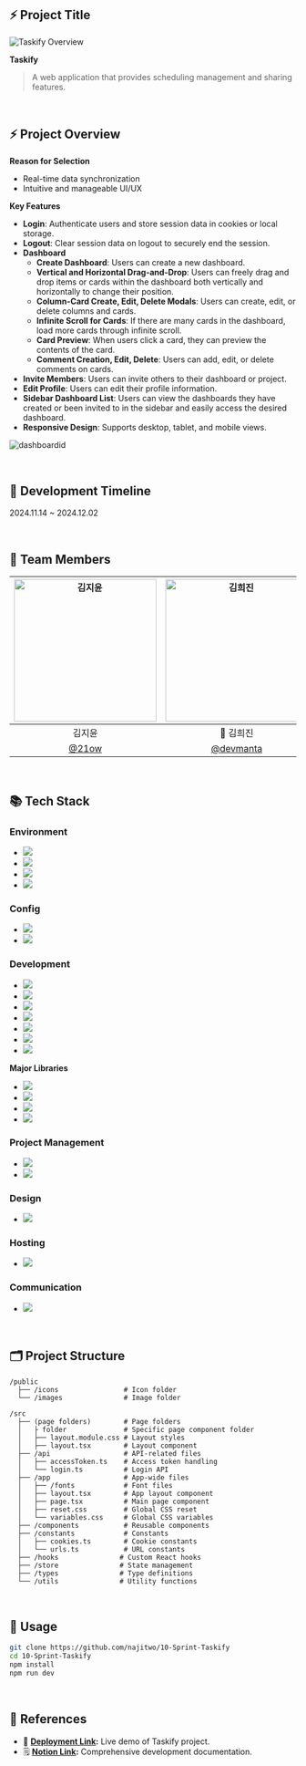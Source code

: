 ## ⚡ Project Title

![Taskify Overview](https://github.com/user-attachments/assets/24eeb09b-b565-4a67-a40a-96c532c88333)

**Taskify**

> A web application that provides scheduling management and sharing features.

<br>

## ⚡ Project Overview
  
**Reason for Selection**
- Real-time data synchronization
- Intuitive and manageable UI/UX
   
**Key Features**
- **Login**: Authenticate users and store session data in cookies or local storage.
- **Logout**: Clear session data on logout to securely end the session.
- **Dashboard**
  - **Create Dashboard**: Users can create a new dashboard.
  - **Vertical and Horizontal Drag-and-Drop**: Users can freely drag and drop items or cards within the dashboard both vertically and horizontally to change their position.
  - **Column-Card Create, Edit, Delete Modals**: Users can create, edit, or delete columns and cards.
  - **Infinite Scroll for Cards**: If there are many cards in the dashboard, load more cards through infinite scroll.
  - **Card Preview**: When users click a card, they can preview the contents of the card.
  - **Comment Creation, Edit, Delete**: Users can add, edit, or delete comments on cards.
- **Invite Members**: Users can invite others to their dashboard or project.
- **Edit Profile**: Users can edit their profile information.
- **Sidebar Dashboard List**: Users can view the dashboards they have created or been invited to in the sidebar and easily access the desired dashboard.
- **Responsive Design**: Supports desktop, tablet, and mobile views.

![dashboardid](https://github.com/user-attachments/assets/993afb22-e291-4676-b787-3ed3243542ee)

<br>

## 📅 Development Timeline

2024.11.14 ~ 2024.12.02

<br>

## 👊 Team Members
| <img src="https://avatars.githubusercontent.com/u/174712986?v=4" alt="김지윤" width="250" height="250"> | <img src="https://avatars.githubusercontent.com/u/77238424?v=4" alt="김희진" width="250" height="250"> | <img src="https://avatars.githubusercontent.com/u/166021800?v=4" alt="나승엽" width="250" height="250"> | <img src="https://avatars.githubusercontent.com/u/176969129?v=4" alt="나지원" width="250" height="250"> |
| :----------------------------------------------------------: | :--------------------------------------------------------: | :-------------------------------------------------------: | :--------------------------------------------------------: |
|                        김지윤                              |                        👑 김희진                              |                       나승엽                               |                       나지원                               |
| [@21ow](https://github.com/21ow)                             | [@devmanta](https://github.com/devmanta)                    | [@najitwo](https://github.com/najitwo)                      | [@naseungyeop](https://github.com/naseungyeop)               |

<br>

## 📚 Tech Stack

### Environment
  - <img src="https://img.shields.io/badge/visual%20studio%20code-0078d7?style=for-the-badge&logo=visual%20studio%20code&logoColor=white">
  - <img src="https://img.shields.io/badge/git-F05032?style=for-the-badge&logo=git&logoColor=white">
  - <img src="https://img.shields.io/badge/github-181717?style=for-the-badge&logo=github&logoColor=white">
  - <img src="https://img.shields.io/badge/npm-CB3837.svg?&style=for-the-badge&logo=npm&logoColor=white">

### Config
  - <img src="https://img.shields.io/badge/prettier-F7B93E.svg?&style=for-the-badge&logo=prettier&logoColor=white">
  - <img src="https://img.shields.io/badge/eslint-4B32C3.svg?&style=for-the-badge&logo=eslint&logoColor=white">

### Development
  - <img src="https://img.shields.io/badge/create%20next%20app-000000.svg?&style=for-the-badge&logo=next.js&logoColor=white">
  - <img src="https://img.shields.io/badge/html5-E34F26?style=for-the-badge&logo=html5&logoColor=white">
  - <img src="https://img.shields.io/badge/css-1572B6?style=for-the-badge&logo=css3&logoColor=white">
  - <img src="https://img.shields.io/badge/typescirpt-3178C6.svg?&style=for-the-badge&logo=typescript&logoColor=white">
  - <img src="https://img.shields.io/badge/CSS%20modules-000000.svg?&style=for-the-badge&logo=cssmodules&logoColor=white">
  - <img src="https://img.shields.io/badge/react-61DAFB?style=for-the-badge&logo=react&logoColor=black">
  - <img src="https://img.shields.io/badge/nextjs-000000.svg?&style=for-the-badge&logo=next.js&logoColor=white">

 **Major Libraries**
  - <img src="https://img.shields.io/badge/axios-5A29E4.svg?&style=for-the-badge&logo=axios&logoColor=white">
  - <img src="https://img.shields.io/badge/react%20hook%20form-EC5990.svg?&style=for-the-badge&logo=react%20hook%20form&logoColor=white">
  - <img src="https://img.shields.io/badge/react%20beautiful%20dnd-61DAFB.svg?&style=for-the-badge&logo=react&logoColor=white">
  - <img src="https://img.shields.io/badge/zustand-61DAFB.svg?&style=for-the-badge&logo=react&logoColor=white">

### Project Management
  - <img src="https://img.shields.io/badge/github%20project-181717.svg?&style=for-the-badge&logo=github%20project&logoColor=white">
  - <img src="https://img.shields.io/badge/notion-000000.svg?&style=for-the-badge&logo=notion&logoColor=white">

### Design
  - <img src="https://img.shields.io/badge/figma-F24E1E.svg?&style=for-the-badge&logo=figma&logoColor=white">

### Hosting
  - <img src="https://img.shields.io/badge/vercel-%23000000.svg?&style=for-the-badge&logo=vercel&logoColor=white">

### Communication
  - <img src="https://img.shields.io/badge/discord-5865F2.svg?&style=for-the-badge&logo=discord&logoColor=white">

<br>
  
## 🗂️ Project Structure

```plain
/public
  ├── /icons                # Icon folder
  └── /images               # Image folder

/src
  ├── (page folders)        # Page folders
  │   ├ folder              # Specific page component folder
  │   ├── layout.module.css # Layout styles
  │   ├── layout.tsx        # Layout component
  ├── /api                  # API-related files
  │   ├── accessToken.ts    # Access token handling
  │   └── login.ts          # Login API
  ├── /app                  # App-wide files
  │   ├── /fonts            # Font files
  │   ├── layout.tsx        # App layout component
  │   ├── page.tsx          # Main page component
  │   ├── reset.css         # Global CSS reset
  │   └── variables.css     # Global CSS variables
  ├── /components           # Reusable components
  ├── /constants            # Constants
  │   ├── cookies.ts        # Cookie constants
  │   └── urls.ts           # URL constants
  ├── /hooks               # Custom React hooks
  ├── /store               # State management
  ├── /types               # Type definitions
  └── /utils               # Utility functions

```

<br>

## 📄 Usage

```bash
git clone https://github.com/najitwo/10-Sprint-Taskify
cd 10-Sprint-Taskify
npm install
npm run dev
```

<br>

## 📌 References
- 🔗 **[Deployment Link](https://taskify10.vercel.app/):** Live demo of Taskify project.
- 🗒️ **[Notion Link](https://victorious-stream-36e.notion.site/PART-3-1-Taskify-13dcc029a107804297dfe06e4cd70a1c?pvs=4):** Comprehensive development documentation.

</div>
